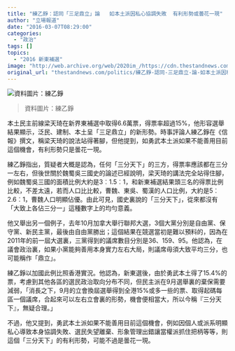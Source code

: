 ```yaml
---
title: "練乙錚：認同「三足鼎立」論   如本土派因私心協調失敗  有利形勢或曇花一現"
author: "立場報道"
date: "2016-03-07T08:29:00"
categories:
  - "政治"
tags: []
topics:
  - "2016 新東補選"
image: "http://web.archive.org/web/2020im_/https://cdn.thestandnews.com/media/photos/cache/160131.03_22_14_00.Still003_watermark_sPbej-1_Emg7h_1200x0.png"
original_url: "thestandnews.com/politics/練乙錚-認同-三足鼎立-論-如本土派因私心協調失敗-有利形勢或曇花一現"
---
```

![資料圖片：練乙錚](http://web.archive.org/web/2020im_/https://cdn.thestandnews.com/media/photos/cache/160131.03_22_14_00.Still003_watermark_sPbej-1_Emg7h_1200x0.png)

> 資料圖片：練乙錚

本土民主前線梁天琦在新界東補選中取得6.6萬票，得票率超過15%，他形容選舉結果顯示，泛民、建制、本土呈「三足鼎立」的新形勢。時事評論人練乙錚在《信報》撰文，稱梁天琦的說法站得著腳，但他提到，如勇武本土派如果不能善用目前這個機會，有利形勢只是曇花一現。

練乙錚指出，質疑者大概是認為，任何「三分天下」的三方，得票率應該都在三分一左右，但後世關於魏蜀吳三國史的論述已經說明，梁天琦的講法完全站得住腳，例如魏蜀吳三國的面積比例大約是3︰1.5︰1，和新東補選結果頭三名的得票比例比較，不差太遠，若而人口比比較，曹魏、東吳、蜀漢的人口比例，大約是5︰2.6︰1，曹魏人口明顯佔優。由此可見，國史裏說的「三分天下」，從來都沒有「大致上各佔三分一」這種數字上的均勻意義。

他又舉出另一個例子，去年10月加拿大舉行聯邦大選，3個大黨分別是自由黨、保守黨、新民主黨，最後由自由黨勝出；這個結果在競選當初是難以預料的，因為在2011年的前一屆大選裏，三黨得到的議席數目分別是36、159、95。他認為，在議會政治裏，如果小黨能夠善用本身實力左右大局，則議席毋須大致平均三分，也可能稱作「鼎立」。

練乙錚以加國此例比照香港實況。他認為，新東選後，由於勇武本土得了15.4%的票，考慮到其他各區的選民政治取向分布不同，但民主派在9月選舉裏的棄保需要減弱，「消長之下，9月的立會換屆選舉得到全港15%或多一些的票、取得起碼每區一個議席，合起來可以左右立會裏的形勢，機會便相當大，所以今稱『三分天下』，無疑合理。」

不過，他又提到，勇武本土派如果不能善用目前這個機會，例如因個人或派系明顯私心導致本身協調失敗、選民失望離棄、形象管理出錯讓當權派抓住把柄等等，則這個「三分天下」的有利形勢，可能不過是曇花一現。